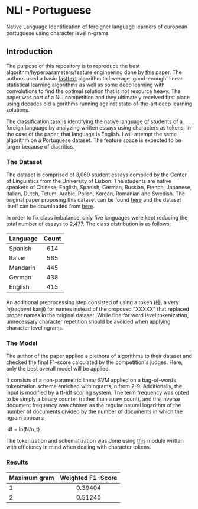 # NLI - Portuguese
Native Language Identification of foreigner language learners of european portuguese using character level n-grams
## Introduction
The purpose of this repository is to reproduce the best algorithm/hyperparameters/feature engineering done by [this](https://www.aclweb.org/anthology/W17-5043.pdf) paper. The authors used a basic [fasttext](https://arxiv.org/pdf/1607.01759.pdf) algorithm to leverage 'good-enough' linear statistical learning algorithms as well as some deep learning with convolutions to find the optimal solution that is not resource heavy. The paper was part of a NLI competition and they ultimately received first place using decades old algorithms running against state-of-the-art deep learning solutions.

The classification task is identifying the native language of students of a foreign language by analyzing written essays using characters as tokens. In the case of the paper, that language is English. I will attempt the same algorithm on a Portuguese dataset. The feature space is expected to be larger because of diacritics.

### The Dataset
The dataset is comprised of 3,069 student essays compiled by the Center of Linguistics from the University of Lisbon. 
The students are native speakers of Chinese, English, Spanish, German, Russian, French, Japanese, Italian, Dutch, Tetum, Arabic, Polish, Korean, Romanian and Swedish. The original paper proposing this dataset can be found [here](https://www.aclweb.org/anthology/W18-0534.pdf) and the dataset itself can be downloaded from [here](http://alfclul.clul.ul.pt/crpc/NLI-PT/).

In order to fix class imbalance, only five languages were kept reducing the total number of essays to 2,477. The class distribution is as follows:

| Language      | Count         | 
| ------------- |:-------------:| 
| Spanish       | 614           | 
| Italian       | 565           |
| Mandarin      | 445           |
| German        | 438           |
| English       | 415           |

An additional preprocessing step consisted of using a token (縵, a very *infrequent* kanji) for names instead of the proposed "XXXXX" that replaced proper names in the original dataset. While fine for word level tokenization, unnecessary character repetition should be avoided when applying character level ngrams.

### The Model
The author of the paper applied a plethora of algorithms to their dataset and checked the final F1-score calculated by the competition's judges. Here, only the best overall model will be applied.

It consists of a non-parametric linear SVM applied on a bag-of-words tokenization scheme enriched with ngrams, n from 2-9. Additionally, the input is modified by a tf-idf scoring system. The term frequency was opted to be simply a binary counter (rather than a raw count), and the inverse document frequency was chosen as the regular natural logarithm of the number of documents divided by the number of documents in which the ngram appears:

idf = ln(N/n_t)

The tokenization and schematization was done using [this](https://github.com/pumar/nli_pt/blob/master/char_tokens.py) module written with efficiency in mind when dealing with character tokens.

### Results

| Maximum gram  | Weighted F1-Score |
| ------------- |:-----------------:| 
| 1             | 0.39404           | 
| 2             | 0.51240           |
